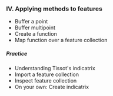 ### IV. Applying methods to features
* Buffer a point
* Buffer multipoint
* Create a function
* Map function over a feature collection

##### Practice
* Understanding Tissot's indicatrix
* Import a feature collection
* Inspect feature collection
* On your own: Create indicatrix
